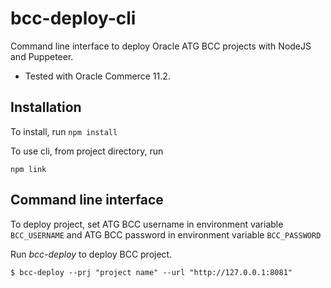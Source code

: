 # bcc-deploy-cli

Command line interface to deploy Oracle ATG BCC projects with NodeJS and Puppeteer.

- Tested with Oracle Commerce 11.2.

## Installation

To install, run
`npm install`

To use cli, from project directory, run

`npm link`

## Command line interface

To deploy project, set ATG BCC username in environment variable `BCC_USERNAME` and ATG BCC password in environment variable `BCC_PASSWORD`

Run _bcc-deploy_ to deploy BCC project.

`$ bcc-deploy --prj "project name" --url "http://127.0.0.1:8081"`
